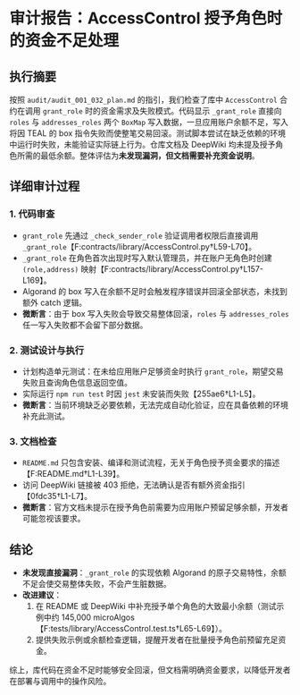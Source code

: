 # 审计报告：AccessControl 授予角色时的资金不足处理

## 执行摘要

按照 `audit/audit_001_032_plan.md` 的指引，我们检查了库中 `AccessControl` 合约在调用 `grant_role` 时的资金需求及失败模式。代码显示 `_grant_role` 直接向 `roles` 与 `addresses_roles` 两个 `BoxMap` 写入数据，一旦应用账户余额不足，写入将因 TEAL 的 box 指令失败而使整笔交易回滚。测试脚本尝试在缺乏依赖的环境中运行时失败，未能验证实际链上行为。仓库文档及 DeepWiki 均未提及授予角色所需的最低余额。整体评估为**未发现漏洞，但文档需要补充资金说明**。

## 详细审计过程

### 1. 代码审查
- `grant_role` 先通过 `_check_sender_role` 验证调用者权限后直接调用 `_grant_role`【F:contracts/library/AccessControl.py†L59-L70】。
- `_grant_role` 在角色首次出现时写入默认管理员，并在账户无角色时创建 `(role,address)` 映射【F:contracts/library/AccessControl.py†L157-L169】。
- Algorand 的 box 写入在余额不足时会触发程序错误并回滚全部状态，未找到额外 catch 逻辑。
- **微断言**：由于 box 写入失败会导致交易整体回滚，`roles` 与 `addresses_roles` 任一写入失败都不会留下部分数据。

### 2. 测试设计与执行
- 计划构造单元测试：在未给应用账户足够资金时执行 `grant_role`，期望交易失败且查询角色信息返回空值。
- 实际运行 `npm run test` 时因 `jest` 未安装而失败【255ae6†L1-L5】。
- **微断言**：当前环境缺乏必要依赖，无法完成自动化验证，应在具备依赖的环境补充此测试。

### 3. 文档检查
- `README.md` 只包含安装、编译和测试流程，无关于角色授予资金要求的描述【F:README.md†L1-L39】。
- 访问 DeepWiki 链接被 403 拒绝，无法确认是否有额外资金指引【0fdc35†L1-L7】。
- **微断言**：官方文档未提示在授予角色前需要为应用账户预留足够余额，开发者可能忽视该要求。

## 结论

- **未发现直接漏洞**：`_grant_role` 的实现依赖 Algorand 的原子交易特性，余额不足会使交易整体失败，不会产生脏数据。
- **改进建议**：
  1. 在 README 或 DeepWiki 中补充授予单个角色的大致最小余额（测试示例中约 145,000 microAlgos【F:tests/library/AccessControl.test.ts†L65-L69】）。
  2. 提供失败示例或余额检查逻辑，提醒开发者在批量授予角色前预留充足资金。

综上，库代码在资金不足时能够安全回滚，但文档需明确资金要求，以降低开发者在部署与调用中的操作风险。
